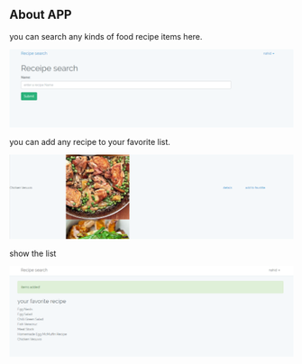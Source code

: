 
## About APP 

<p>you can search any kinds of food recipe items here.</p>

<img src="https://github.com/nahidmbstu/Recipe_search/blob/master/public/1.PNG" >


<p>you can add any recipe to your favorite list.</p>


<img src="https://github.com/nahidmbstu/Recipe_search/blob/master/public/2.PNG" >

<p>show the list</p>

<img src="https://github.com/nahidmbstu/Recipe_search/blob/master/public/3.PNG" >



